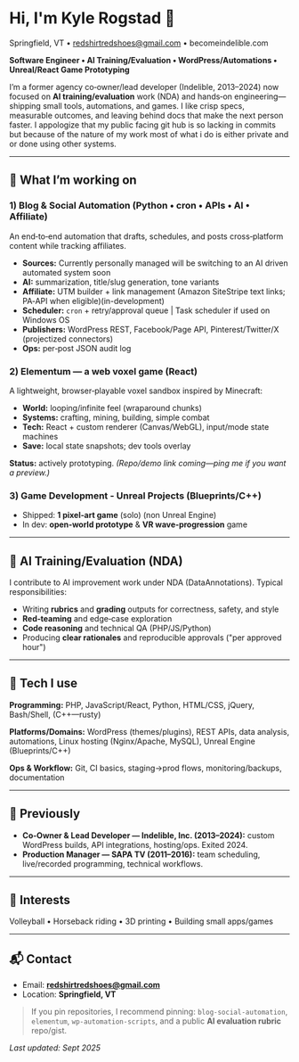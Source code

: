 # Hi, I'm Kyle Rogstad 👋

Springfield, VT • [redshirtredshoes@gmail.com](mailto:redshirtredshoes@gmail.com) • becomeindelible.com

**Software Engineer • AI Training/Evaluation • WordPress/Automations • Unreal/React Game Prototyping**

I’m a former agency co‑owner/lead developer (Indelible, 2013–2024) now focused on **AI training/evaluation** work (NDA) and hands‑on engineering—shipping small tools, automations, and games. I like crisp specs, measurable outcomes, and leaving behind docs that make the next person faster. I appologize that my public facing git hub is so lacking in commits but because of the nature of my work most of what i do is either private and or done using other systems.

---

## 🔭 What I’m working on

### 1) Blog & Social Automation (Python • cron • APIs • AI • Affiliate)

An end‑to‑end automation that drafts, schedules, and posts cross‑platform content while tracking affiliates.

* **Sources:** Currently personally managed will be switching to an AI driven automated system soon
* **AI:** summarization, title/slug generation, tone variants
* **Affiliate:** UTM builder + link management (Amazon SiteStripe text links; PA‑API when eligible)(in-development)
* **Scheduler:** `cron` + retry/approval queue | Task scheduler if used on Windows OS
* **Publishers:** WordPress REST, Facebook/Page API, Pinterest/Twitter/X (projectized connectors)
* **Ops:** per‑post JSON audit log

### 2) **Elementum** — a web voxel game (React)

A lightweight, browser‑playable voxel sandbox inspired by Minecraft:

* **World:** looping/infinite feel (wraparound chunks)
* **Systems:** crafting, mining, building, simple combat
* **Tech:** React + custom renderer (Canvas/WebGL), input/mode state machines
* **Save:** local state snapshots; dev tools overlay

**Status:** actively prototyping. *(Repo/demo link coming—ping me if you want a preview.)*

### 3) Game Development - Unreal Projects (Blueprints/C++)

* Shipped: **1 pixel‑art game** (solo) (non Unreal Engine)
* In dev: **open‑world prototype** & **VR wave‑progression** game

---

## 🧠 AI Training/Evaluation (NDA)

I contribute to AI improvement work under NDA (DataAnnotations). Typical responsibilities:

* Writing **rubrics** and **grading** outputs for correctness, safety, and style
* **Red‑teaming** and edge‑case exploration
* **Code reasoning** and technical QA (PHP/JS/Python)
* Producing **clear rationales** and reproducible approvals ("per approved hour")

---

## 🧰 Tech I use

**Programming:** PHP, JavaScript/React, Python, HTML/CSS, jQuery, Bash/Shell, (C++—rusty)

**Platforms/Domains:** WordPress (themes/plugins), REST APIs, data analysis, automations, Linux hosting (Nginx/Apache, MySQL), Unreal Engine (Blueprints/C++)

**Ops & Workflow:** Git, CI basics, staging→prod flows, monitoring/backups, documentation

---

## 🏢 Previously

* **Co‑Owner & Lead Developer — Indelible, Inc. (2013–2024):** custom WordPress builds, API integrations, hosting/ops. Exited 2024.
* **Production Manager — SAPA TV (2011–2016):** team scheduling, live/recorded programming, technical workflows.

---

## 🌱 Interests

Volleyball • Horseback riding • 3D printing • Building small apps/games

---

## 📬 Contact

* Email: **[redshirtredshoes@gmail.com](mailto:redshirtredshoes@gmail.com)**
* Location: **Springfield, VT**

> If you pin repositories, I recommend pinning: `blog-social-automation`, `elementum`, `wp-automation-scripts`, and a public **AI evaluation rubric** repo/gist.

*Last updated: Sept 2025*
